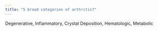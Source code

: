 ```yaml
---
title: "5 broad categories of arthritis?"
---
```

Degenerative, Inflammatory, Crystal Deposition, Hematologic, Metabolic

